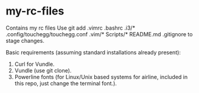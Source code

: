 # my-rc-files
Contains my rc files
Use 
	git add .vimrc .bashrc .i3/* .config/touchegg/touchegg.conf .vim/* Scripts/* README.md .gitignore
to stage changes.

Basic requirements (assuming standard installations already present):

1. Curl for Vundle.
2. Vundle (use git clone).
3. Powerline fonts (for Linux/Unix based systems for airline, included in this repo, just change the terminal font.).
